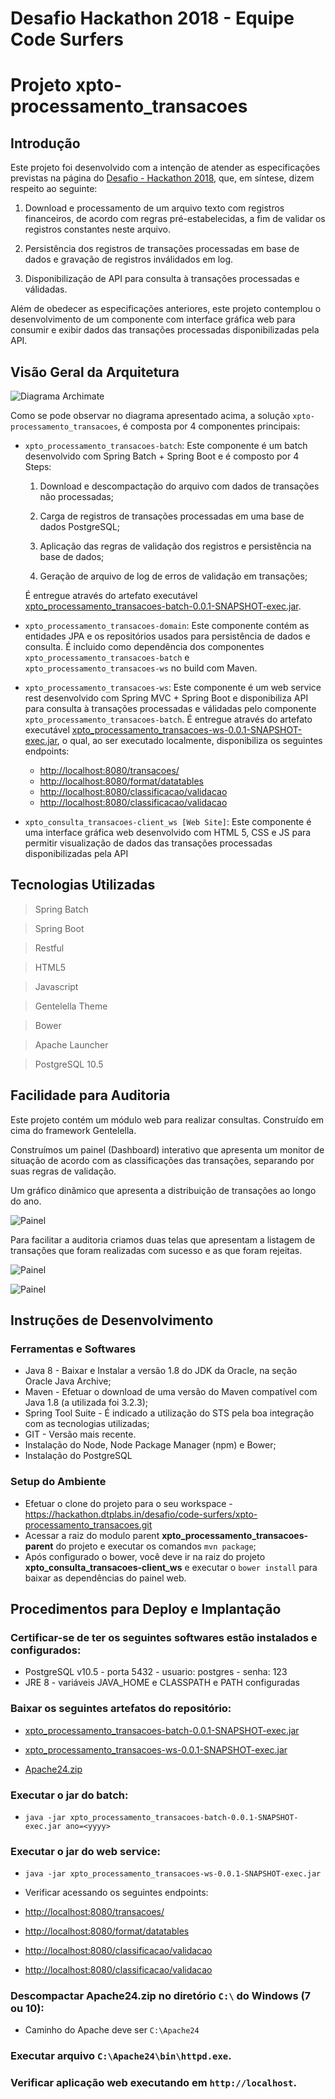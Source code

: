 # Desafio Hackathon 2018 - Equipe Code Surfers
# Projeto xpto-processamento_transacoes


## Introdução

Este projeto foi desenvolvido com a intenção de atender as especificações previstas na página do <a href="https://hackathon.dtplabs.in/snippets/1">Desafio - Hackathon 2018</a>, que, em síntese, dizem respeito ao seguinte:

1) Download e processamento de um arquivo texto com registros financeiros, de acordo com regras pré-estabelecidas, a fim de validar os registros constantes neste arquivo.

2) Persistência dos registros de transações processadas em base de dados e gravação de registros inválidados em log.

3) Disponibilização de API para consulta à transações processadas e válidadas.

Além de obedecer as especificações anteriores, este projeto contemplou o desenvolvimento de um componente com interface gráfica web para consumir e exibir dados das transações processadas disponibilizadas pela API.


## Visão Geral da Arquitetura

![Diagrama Archimate](docs/visao_geral_arquitetura.png)

Como se pode observar no diagrama apresentado acima, a solução ```xpto-processamento_transacoes```, é composta por 4 componentes principais:

- ```xpto_processamento_transacoes-batch```: Este componente é um batch desenvolvido com Spring Batch + Spring Boot e é composto por 4 Steps:

    1) Download e descompactação do arquivo com dados de transações não processadas;

    2) Carga de registros de transações processadas em uma base de dados PostgreSQL;

    3) Aplicação das regras de validação dos registros e persistência na base de dados;

    4) Geração de arquivo de log de erros de validação em transações;

    É entregue através do artefato executável <a href="artefatos_executaveis/xpto_processamento_transacoes-batch-0.0.1-SNAPSHOT-exec.jar">xpto_processamento_transacoes-batch-0.0.1-SNAPSHOT-exec.jar</a>.

- ```xpto_processamento_transacoes-domain```: Este componente contém as entidades JPA e os repositórios usados para persistência de dados e consulta. É incluido como dependência dos componentes ```xpto_processamento_transacoes-batch``` e ```xpto_processamento_transacoes-ws``` no build com Maven.

- ```xpto_processamento_transacoes-ws```: Este componente é um web service rest desenvolvido com Spring MVC + Spring Boot e disponibiliza API para consulta à transações processadas e válidadas pelo componente ```xpto_processamento_transacoes-batch```. É entregue através do artefato executável <a href="artefatos_executaveis/xpto_processamento_transacoes-ws-0.0.1-SNAPSHOT-exec.jar">xpto_processamento_transacoes-ws-0.0.1-SNAPSHOT-exec.jar</a>, o qual, ao ser executado localmente, disponibiliza os seguintes endpoints:

    - <a href="http://localhost:8080/transacoes/">http://localhost:8080/transacoes/</a>
    - <a href="http://localhost:8080/format/datatables">http://localhost:8080/format/datatables</a>
    - <a href="http://localhost:8080/quantidade/mes">http://localhost:8080/classificacao/validacao</a>
    - <a href="http://localhost:8080/classificacao/validacao">http://localhost:8080/classificacao/validacao</a>

- ```xpto_consulta_transacoes-client_ws [Web Site]```: Este componente é uma interface gráfica web desenvolvido com HTML 5, CSS e JS para permitir visualização de dados das transações processadas disponibilizadas pela API


## Tecnologias Utilizadas

> Spring Batch

> Spring Boot

> Restful

> HTML5

> Javascript

> Gentelella Theme
 
> Bower

> Apache Launcher

> PostgreSQL 10.5



## Facilidade para Auditoria

Este projeto contém um módulo web para realizar consultas. Construído em cima do framework Gentelella.

Construímos um painel (Dashboard) interativo que apresenta um monitor de situação de acordo com as classificações das transações, separando por suas regras de validação.

Um gráfico dinâmico que apresenta a distribuição de transações ao longo do ano.

![Painel](docs/tela_1.png)
    
Para facilitar a auditoria criamos duas telas que apresentam a listagem de transações que foram realizadas com sucesso e as que foram rejeitas.

![Painel](docs/tela_2.png)

![Painel](docs/tela_3.png)



## Instruções de Desenvolvimento

### Ferramentas e Softwares
 - Java 8 - Baixar e Instalar a versão 1.8 do JDK da Oracle, na seção Oracle Java Archive; 
 - Maven - Efetuar o download de uma versão do Maven compatível com Java 1.8 (a utilizada foi 3.2.3);
 - Spring Tool Suite - É indicado a utilização do STS pela boa integração com as tecnologias utilizadas;
 - GIT - Versão mais recente.
 - Instalação do Node, Node Package Manager (npm) e Bower;
 - Instalação do PostgreSQL

### Setup do Ambiente
 - Efetuar o clone do projeto para o seu workspace - https://hackathon.dtplabs.in/desafio/code-surfers/xpto-processamento_transacoes.git
 - Acessar a raiz do modulo parent <b>xpto_processamento_transacoes-parent</b> do projeto e executar os comandos ```mvn package```;
 - Após configurado o bower, você deve ir na raiz do projeto <b>xpto_consulta_transacoes-client_ws</b> e executar o ```bower install``` para baixar as dependências do painel web.


## Procedimentos para Deploy e Implantação

### Certificar-se de ter os seguintes softwares estão instalados e configurados:

- PostgreSQL v10.5 - porta 5432 - usuario: postgres - senha: 123
- JRE 8 - variáveis JAVA_HOME e CLASSPATH e PATH configuradas


### Baixar os seguintes artefatos do repositório: 

- <a href="artefatos_executaveis/xpto_processamento_transacoes-batch-0.0.1-SNAPSHOT-exec.jar">xpto_processamento_transacoes-batch-0.0.1-SNAPSHOT-exec.jar</a>

- <a href="artefatos_executaveis/xpto_processamento_transacoes-ws-0.0.1-SNAPSHOT-exec.jar">xpto_processamento_transacoes-ws-0.0.1-SNAPSHOT-exec.jar</a>

- <a href="artefatos_executaveis/Apache24.zip">Apache24.zip</a>

### Executar o jar do batch: 

- ```java -jar xpto_processamento_transacoes-batch-0.0.1-SNAPSHOT-exec.jar ano=<yyyy>```

### Executar o jar do web service: 

- ```java -jar xpto_processamento_transacoes-ws-0.0.1-SNAPSHOT-exec.jar```

- Verificar acessando os seguintes endpoints:
    
- <a href="http://localhost:8080/transacoes/">http://localhost:8080/transacoes/</a>
- <a href="http://localhost:8080/format/datatables">http://localhost:8080/format/datatables</a>
- <a href="http://localhost:8080/quantidade/mes">http://localhost:8080/classificacao/validacao</a>
- <a href="http://localhost:8080/classificacao/validacao">http://localhost:8080/classificacao/validacao</a>


### Descompactar Apache24.zip no diretório ```C:\``` do Windows (7 ou 10):

- Caminho do Apache deve ser ```C:\Apache24```

### Executar arquivo ```C:\Apache24\bin\httpd.exe```.

### Verificar aplicação web executando em ```http://localhost```.
